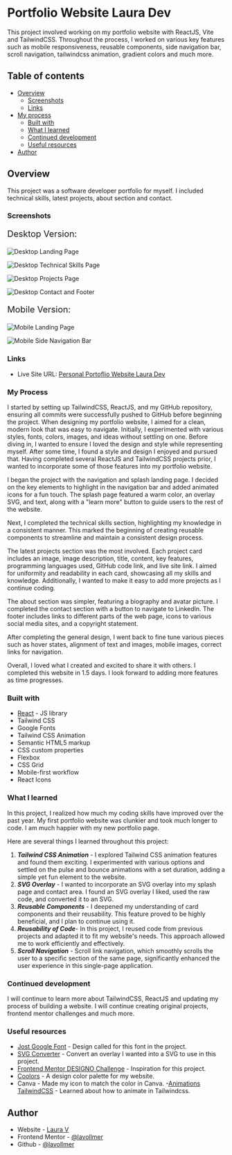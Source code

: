 # Portfolio Website Laura Dev

This project involved working on my portfolio website with ReactJS, Vite and TailwindCSS. Throughout the process, I worked on various key features such as mobile responsiveness, reusable components, side navigation bar, scroll navigation, tailwindcss animation, gradient colors and much more.

## Table of contents

- [Overview](#overview)
  - [Screenshots](#screenshots)
  - [Links](#links)
- [My process](#my-process)
  - [Built with](#built-with)
  - [What I learned](#what-i-learned)
  - [Continued development](#continued-development)
  - [Useful resources](#useful-resources)
- [Author](#author)

## Overview

This project was a software developer portfolio for myself. I included technical skills, latest projects, about section and contact.

### Screenshots

<p style="font-size:20px;">Desktop Version:</p>

![Desktop Landing Page](./src/assets/LandingPage_LauraDevPortfolio.png)

![Desktop Technical Skills Page](./src/assets/TechnicalSkills_LauraDevPortfolio.png)

![Desktop Projects Page](./src/assets/Projects_LauraDevPortfolio.png)

![Desktop Contact and Footer](./src/assets/ContactFooter_LauraDevPortfolio.png)

<p style="font-size:20px;">Mobile Version:</p>

![Mobile Landing Page](./src/assets/LandingPageMobile_LauraDevPortfolio.png)

![Mobile Side Navigation Bar](./src/assets/SideNavigationMobile_LauraDevPortfolio.png)

### Links

- Live Site URL: [Personal Portoflio Website Laura Dev](https://lauradev-portfolio.netlify.app/)

### My Process

I started by setting up TailwindCSS, ReactJS, and my GitHub repository, ensuring all commits were successfully pushed to GitHub before beginning the project. When designing my portfolio website, I aimed for a clean, modern look that was easy to navigate. Initially, I experimented with various styles, fonts, colors, images, and ideas without settling on one. Before diving in, I wanted to ensure I loved the design and style while representing myself. After some time, I found a style and design I enjoyed and pursued that. Having completed several ReactJS and TailwindCSS projects prior, I wanted to incorporate some of those features into my portfolio website.

I began the project with the navigation and splash landing page. I decided on the key elements to highlight in the navigation bar and added animated icons for a fun touch. The splash page featured a warm color, an overlay SVG, and text, along with a "learn more" button to guide users to the rest of the website.

Next, I completed the technical skills section, highlighting my knowledge in a consistent manner. This marked the beginning of creating reusable components to streamline and maintain a consistent design process.

The latest projects section was the most involved. Each project card includes an image, image description, title, content, key features, programming languages used, GitHub code link, and live site link. I aimed for uniformity and readability in each card, showcasing all my skills and knowledge. Additionally, I wanted to make it easy to add more projects as I continue coding.

The about section was simpler, featuring a biography and avatar picture. I completed the contact section with a button to navigate to LinkedIn. The footer includes links to different parts of the web page, icons to various social media sites, and a copyright statement.

After completing the general design, I went back to fine tune various pieces such as hover states, alignment of text and images, mobile images, correct links for navigation.

Overall, I loved what I created and excited to share it with others. I completed this website in 1.5 days. I look forward to adding more features as time progresses.


### Built with

- [React](https://reactjs.org/) - JS library
- Tailwind CSS
- Google Fonts
- Tailwind CSS Animation
- Semantic HTML5 markup
- CSS custom properties
- Flexbox
- CSS Grid
- Mobile-first workflow
- React Icons

### What I learned

In this project, I realized how much my coding skills have improved over the past year. My first portfolio website was clunkier and took much longer to code. I am much happier with my new portfolio page.

Here are several things I learned throughout this project:

1. ***Tailwind CSS Animation*** - I explored Tailwind CSS animation features and found them exciting. I experimented with various options and settled on the pulse and bounce animations with a set duration, adding a simple yet fun element to the website.
2. ***SVG Overlay*** - I wanted to incorporate an SVG overlay into my splash page and contact area. I found an SVG overlay I liked, used the raw code, and converted it to an SVG.
3. ***Reusable Components*** - I deepened my understanding of card components and their reusability. This feature proved to be highly beneficial, and I plan to continue using it.
4. ***Reusability of Code***- In this project, I reused code from previous projects and adapted it to fit my website's needs. This approach allowed me to work efficiently and effectively.
5. ***Scroll Navigation*** - Scroll link navigation, which smoothly scrolls the user to a specific section of the same page, significantly enhanced the user experience in this single-page application.

### Continued development

I will continue to learn more about TailwindCSS, ReactJS and updating my process of building a website. I will continue creating original projects, frontend mentor challenges and much more.

### Useful resources

- [Jost Google Font](https://fonts.google.com/selection) - Design called for this font in the project.
- [SVG Converter](https://jakearchibald.github.io/svgomg/) - Convert an overlay I wanted into a SVG to use in this project.
- [Frontend Mentor DESIGNO Challenge](https://www.frontendmentor.io/challenges/designo-multipage-website-G48K6rfUT) - Inspiration for this project.
- [Coolors](https://coolors.co/98574d-e37d67-d2d3cf-eaac9d-b7b5b1-d9816f-fefefe) - A design color palette for my website.
- Canva - Made my icon to match the color in Canva. -[Animations TailwindCSS](https://tailwindcss.com/docs/animation) - Learned about how to animate in Tailwindcss.

## Author

- Website - [Laura V](www.lauradeveloper.com)
- Frontend Mentor - [@lavollmer](https://www.frontendmentor.io/profile/lavollmer)
- Github - [@lavollmer](https://github.com/lavollmer)
